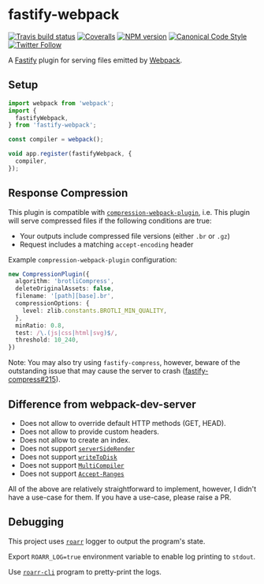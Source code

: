 # fastify-webpack

[![Travis build status](http://img.shields.io/travis/gajus/fastify-webpack/master.svg?style=flat-square)](https://travis-ci.com/gajus/fastify-webpack)
[![Coveralls](https://img.shields.io/coveralls/gajus/fastify-webpack.svg?style=flat-square)](https://coveralls.io/github/gajus/fastify-webpack)
[![NPM version](http://img.shields.io/npm/v/fastify-webpack.svg?style=flat-square)](https://www.npmjs.org/package/fastify-webpack)
[![Canonical Code Style](https://img.shields.io/badge/code%20style-canonical-blue.svg?style=flat-square)](https://github.com/gajus/canonical)
[![Twitter Follow](https://img.shields.io/twitter/follow/kuizinas.svg?style=social&label=Follow)](https://twitter.com/kuizinas)

A [Fastify](https://github.com/fastify/fastify) plugin for serving files emitted by [Webpack](https://github.com/webpack/webpack).

## Setup

```ts
import webpack from 'webpack';
import {
  fastifyWebpack,
} from 'fastify-webpack';

const compiler = webpack();

void app.register(fastifyWebpack, {
  compiler,
});
```

## Response Compression

This plugin is compatible with [`compression-webpack-plugin`](https://www.npmjs.com/package/compression-webpack-plugin), i.e. This plugin will serve compressed files if the following conditions are true:

* Your outputs include compressed file versions (either `.br` or `.gz`)
* Request includes a matching `accept-encoding` header

Example `compression-webpack-plugin` configuration:

```ts
new CompressionPlugin({
  algorithm: 'brotliCompress',
  deleteOriginalAssets: false,
  filename: '[path][base].br',
  compressionOptions: {
    level: zlib.constants.BROTLI_MIN_QUALITY,
  },
  minRatio: 0.8,
  test: /\.(js|css|html|svg)$/,
  threshold: 10_240,
})
```

Note: You may also try using `fastify-compress`, however, beware of the outstanding issue that may cause the server to crash ([fastify-compress#215](https://github.com/fastify/fastify-compress/issues/215)).

## Difference from webpack-dev-server

* Does not allow to override default HTTP methods (GET, HEAD).
* Does not allow to provide custom headers.
* Does not allow to create an index.
* Does not support [`serverSideRender`](https://github.com/webpack/webpack-dev-middleware#serversiderender)
* Does not support [`writeToDisk`](https://github.com/webpack/webpack-dev-middleware#writetodisk)
* Does not support [`MultiCompiler`](https://webpack.js.org/api/node/#multicompiler)
* Does not support [`Accept-Ranges`](https://developer.mozilla.org/en-US/docs/Web/HTTP/Headers/Accept-Ranges)

All of the above are relatively straightforward to implement, however, I didn't have a use-case for them. If you have a use-case, please raise a PR.

## Debugging

This project uses [`roarr`](https://www.npmjs.com/package/roarr) logger to output the program's state.

Export `ROARR_LOG=true` environment variable to enable log printing to `stdout`.

Use [`roarr-cli`](https://github.com/gajus/roarr-cli) program to pretty-print the logs.
